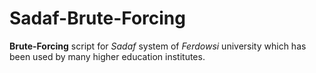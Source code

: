 # Sadaf-Brute-Forcing

**Brute-Forcing** script for *Sadaf* system of *Ferdowsi* university which has been used by many higher education institutes.
